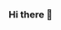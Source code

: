 ### Hi there 👋


<!--
**di-uni/di-uni** is a ✨ _special_ ✨ repository because its `README.md` (this file) appears on your GitHub profile.

Here are some ideas to get you started:

- 🔭 I’m currently working on ...
- 👯 I’m looking to collaborate on ...
- 🤔 I’m looking for help with ...
- 💬 Ask me about ...
- 🌱 I’m currently learning EE/ID in KAIST     
- 📫 How to reach me: wldbs0507@kaist.ac.kr
- 😄 Pronouns: ...
- ⚡ Fun fact: ...

![di-uni's github stats](https://github-readme-stats.vercel.app/api?username=di-uni&show_icons=true)
-->

<!-- - 🌱 I’m currently interested in FE
- 📫 How to reach me: jiyunp57@gmail.com

<br/>

### Skill Set 👩‍💻
- Programing Languages:     JavaScript, TypeScript, Python, C, C++      
- Framework/ Library:       React.js, Flutter, Unity, Node.js, Spring     
- Tooling/ DevOps:          Git   
- Environment:              Linux       
- ETC:                      Notion, Figma, Firebase    
    
 -->
